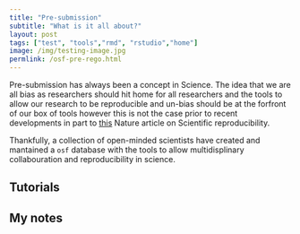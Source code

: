```yaml
---
title: "Pre-submission"
subtitle: "What is it all about?"
layout: post
tags: ["test", "tools","rmd", "rstudio","home"]
image: /img/testing-image.jpg
permlink: /osf-pre-rego.html
---
```


Pre-submission has always been a concept in Science. The idea that we are all bias as researchers should hit home for all researchers and the tools to allow our research to be reproducible and un-bias should be at the forfront of our box of tools however this is not the case prior to recent developments in part to [this](https://www.nature.com/news/1-500-scientists-lift-the-lid-on-reproducibility-1.19970) Nature article on Scientific reproducibility.

Thankfully, a collection of open-minded scientists have created and mantained a `osf` database with the tools to allow multidisplinary collabouration and reproducibility in science.

## Tutorials

## My notes